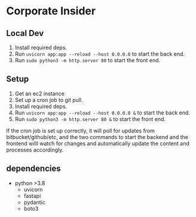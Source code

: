 # Corporate Insider

## Local Dev

1. Install required deps.
2. Run `uvicorn app:app --reload --host 0.0.0.0` to start the back end.
3. Run `sudo python3 -m http.server 80` to start the front end.

## Setup

1. Get an ec2 instance
2. Set up a cron job to git pull.
3. Install required deps.
4. Run `uvicorn app:app --reload --host 0.0.0.0 &` to start the back end.
5. Run `sudo python3 -m http.server 80 &` to start the front end.

If the cron job is set up correctly, it will poll for updates from bitbucket/github/etc, and the two commands to start the backend and the frontend willl watch for changes and automatically update the content and processes accordingly.

## dependencies

- python >3.8
  - uvicorn
  - fastapi
  - pydantic
  - boto3
